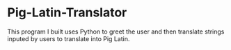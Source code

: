 # Pig-Latin-Translator
This program I built uses Python to greet the user and then translate strings inputed by users to translate into Pig Latin.
